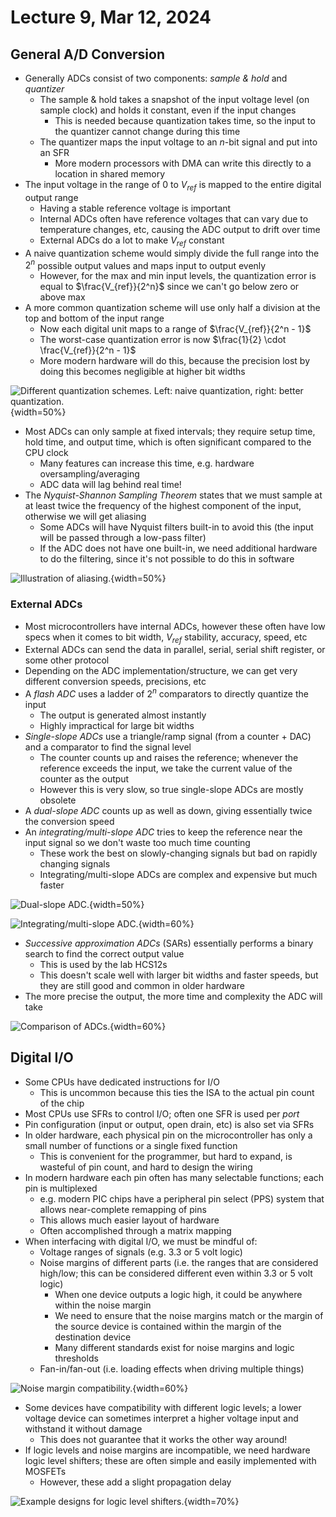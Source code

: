 # Lecture 9, Mar 12, 2024

## General A/D Conversion

* Generally ADCs consist of two components: *sample & hold* and *quantizer*
	* The sample & hold takes a snapshot of the input voltage level (on sample clock) and holds it constant, even if the input changes
		* This is needed because quantization takes time, so the input to the quantizer cannot change during this time
	* The quantizer maps the input voltage to an $n$-bit signal and put into an SFR
		* More modern processors with DMA can write this directly to a location in shared memory
* The input voltage in the range of 0 to $V_{ref}$ is mapped to the entire digital output range
	* Having a stable reference voltage is important
	* Internal ADCs often have reference voltages that can vary due to temperature changes, etc, causing the ADC output to drift over time
	* External ADCs do a lot to make $V_{ref}$ constant
* A naive quantization scheme would simply divide the full range into the $2^n$ possible output values and maps input to output evenly
	* However, for the max and min input levels, the quantization error is equal to $\frac{V_{ref}}{2^n}$ since we can't go below zero or above max
* A more common quantization scheme will use only half a division at the top and bottom of the input range
	* Now each digital unit maps to a range of $\frac{V_{ref}}{2^n - 1}$
	* The worst-case quantization error is now $\frac{1}{2} \cdot \frac{V_{ref}}{2^n - 1}$
	* More modern hardware will do this, because the precision lost by doing this becomes negligible at higher bit widths

![Different quantization schemes. Left: naive quantization, right: better quantization.](./imgs/lec9_2.png){width=50%}

* Most ADCs can only sample at fixed intervals; they require setup time, hold time, and output time, which is often significant compared to the CPU clock
	* Many features can increase this time, e.g. hardware oversampling/averaging
	* ADC data will lag behind real time!
* The *Nyquist-Shannon Sampling Theorem* states that we must sample at at least twice the frequency of the highest component of the input, otherwise we will get aliasing
	* Some ADCs will have Nyquist filters built-in to avoid this (the input will be passed through a low-pass filter)
	* If the ADC does not have one built-in, we need additional hardware to do the filtering, since it's not possible to do this in software

![Illustration of aliasing.](./imgs/lec9_3.png){width=50%}

### External ADCs

* Most microcontrollers have internal ADCs, however these often have low specs when it comes to bit width, $V_{ref}$ stability, accuracy, speed, etc
* External ADCs can send the data in parallel, serial, serial shift register, or some other protocol 
* Depending on the ADC implementation/structure, we can get very different conversion speeds, precisions, etc
* A *flash ADC* uses a ladder of $2^n$ comparators to directly quantize the input
	* The output is generated almost instantly
	* Highly impractical for large bit widths
* *Single-slope ADCs* use a triangle/ramp signal (from a counter + DAC) and a comparator to find the signal level
	* The counter counts up and raises the reference; whenever the reference exceeds the input, we take the current value of the counter as the output
	* However this is very slow, so true single-slope ADCs are mostly obsolete
* A *dual-slope ADC* counts up as well as down, giving essentially twice the conversion speed
* An *integrating/multi-slope ADC* tries to keep the reference near the input signal so we don't waste too much time counting
	* These work the best on slowly-changing signals but bad on rapidly changing signals
	* Integrating/multi-slope ADCs are complex and expensive but much faster

![Dual-slope ADC.](./imgs/lec9_5.png){width=50%}

![Integrating/multi-slope ADC.](./imgs/lec9_6.png){width=60%}

* *Successive approximation ADCs* (SARs) essentially performs a binary search to find the correct output value
	* This is used by the lab HCS12s
	* This doesn't scale well with larger bit widths and faster speeds, but they are still good and common in older hardware
* The more precise the output, the more time and complexity the ADC will take

![Comparison of ADCs.](./imgs/lec9_4.png){width=60%}

## Digital I/O

* Some CPUs have dedicated instructions for I/O
	* This is uncommon because this ties the ISA to the actual pin count of the chip
* Most CPUs use SFRs to control I/O; often one SFR is used per *port*
* Pin configuration (input or output, open drain, etc) is also set via SFRs
* In older hardware, each physical pin on the microcontroller has only a small number of functions or a single fixed function
	* This is convenient for the programmer, but hard to expand, is wasteful of pin count, and hard to design the wiring
* In modern hardware each pin often has many selectable functions; each pin is multiplexed
	* e.g. modern PIC chips have a peripheral pin select (PPS) system that allows near-complete remapping of pins
	* This allows much easier layout of hardware
	* Often accomplished through a matrix mapping
* When interfacing with digital I/O, we must be mindful of:
	* Voltage ranges of signals (e.g. 3.3 or 5 volt logic)
	* Noise margins of different parts (i.e. the ranges that are considered high/low; this can be considered different even within 3.3 or 5 volt logic)
		* When one device outputs a logic high, it could be anywhere within the noise margin
		* We need to ensure that the noise margins match or the margin of the source device is contained within the margin of the destination device
		* Many different standards exist for noise margins and logic thresholds
	* Fan-in/fan-out (i.e. loading effects when driving multiple things)

![Noise margin compatibility.](./imgs/lec9_7.png){width=60%}

* Some devices have compatibility with different logic levels; a lower voltage device can sometimes interpret a higher voltage input and withstand it without damage
	* This does not guarantee that it works the other way around!
* If logic levels and noise margins are incompatible, we need hardware logic level shifters; these are often simple and easily implemented with MOSFETs
	* However, these add a slight propagation delay

![Example designs for logic level shifters.](./imgs/lec9_8.png){width=70%}

